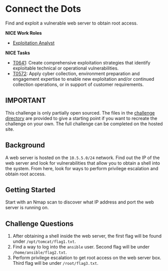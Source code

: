 # Connect the Dots

Find and exploit a vulnerable web server to obtain root access. 

**NICE Work Roles**

- [Exploitation Analyst](https://niccs.cisa.gov/workforce-development/nice-framework/)

**NICE Tasks**

- [T0641](https://niccs.cisa.gov/workforce-development/nice-framework/): Create comprehensive exploitation strategies that identify exploitable technical or operational vulnerabilities.
- [T0572](https://niccs.cisa.gov/workforce-development/nice-framework/): Apply cyber collection, environment preparation and engagement expertise to enable new exploitation and/or continued collection operations, or in support of customer requirements.

## IMPORTANT
This challenge is only partially open sourced. The files in the [challenge directory](./challenge) are provided to give a starting point if you want to recreate the challenge on your own. The full challenge can be completed on the hosted site.

## Background

A web server is hosted on the `10.5.5.0/24` network. Find out the IP of the web server and look for vulnerabilities that allow you to obtain a shell into the system. From here, look for ways to perform privilege escalation and obtain root access. 


## Getting Started

Start with an Nmap scan to discover what IP address and port the web server is running on.

## Challenge Questions

1. After obtaining a shell inside the web server, the first flag will be found under `/opt/tomcat/flag1.txt`.
2. Find a way to log into the `ansible` user. Second flag will be under `/home/ansible/flag2.txt`.
3. Perform privilege escalation to get root access on the web server box. Third flag will be under `/root/flag3.txt`.